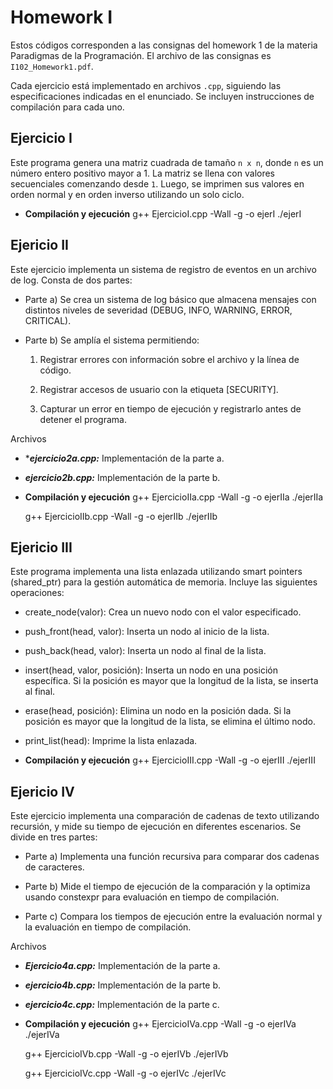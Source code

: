 # Homework I
Estos códigos corresponden a las consignas del homework 1 de la materia Paradigmas de la Programación. El archivo de las consignas es `I102_Homework1.pdf`.

Cada ejercicio está implementado en archivos `.cpp`, siguiendo las especificaciones indicadas en el enunciado. Se incluyen instrucciones de compilación para cada uno.

## Ejercicio I
Este programa genera una matriz cuadrada de tamaño `n x n`, donde `n` es un número entero positivo mayor a 1. La matriz se llena con valores secuenciales comenzando desde `1`. Luego, se imprimen sus valores en orden normal y en orden inverso utilizando un solo ciclo.

* **Compilación y ejecución**
    g++ EjercicioI.cpp -Wall -g -o ejerI
    ./ejerI

## Ejericio II
Este ejercicio implementa un sistema de registro de eventos en un archivo de log.
Consta de dos partes:

* Parte a) Se crea un sistema de log básico que almacena mensajes con distintos niveles de severidad (DEBUG, INFO, WARNING, ERROR, CRITICAL).

* Parte b) Se amplía el sistema permitiendo:

    1. Registrar errores con información sobre el archivo y la línea de código.

    2. Registrar accesos de usuario con la etiqueta [SECURITY].

    3. Capturar un error en tiempo de ejecución y registrarlo antes de detener el programa.

Archivos
* ***_ejercicio2a.cpp:_** Implementación de la parte a.

* **_ejercicio2b.cpp:_** Implementación de la parte b.

* **Compilación y ejecución**
    g++ EjercicioIIa.cpp -Wall -g -o ejerIIa
    ./ejerIIa

    g++ EjercicioIIb.cpp -Wall -g -o ejerIIb
    ./ejerIIb

## Ejericio III
Este programa implementa una lista enlazada utilizando smart pointers (shared_ptr) para la gestión automática de memoria.
Incluye las siguientes operaciones:

* create_node(valor): Crea un nuevo nodo con el valor especificado.

* push_front(head, valor): Inserta un nodo al inicio de la lista.

* push_back(head, valor): Inserta un nodo al final de la lista.

* insert(head, valor, posición): Inserta un nodo en una posición específica. Si la posición es mayor que la longitud de la lista, se inserta al final.

* erase(head, posición): Elimina un nodo en la posición dada. Si la posición es mayor que la longitud de la lista, se elimina el último nodo.

* print_list(head): Imprime la lista enlazada.

* **Compilación y ejecución**
    g++ EjercicioIII.cpp -Wall -g -o ejerIII
    ./ejerIII

## Ejericio IV
Este ejercicio implementa una comparación de cadenas de texto utilizando recursión, y mide su tiempo de ejecución en diferentes escenarios.
Se divide en tres partes:

* Parte a) Implementa una función recursiva para comparar dos cadenas de caracteres.

* Parte b) Mide el tiempo de ejecución de la comparación y la optimiza usando constexpr para evaluación en tiempo de compilación.

* Parte c) Compara los tiempos de ejecución entre la evaluación normal y la evaluación en tiempo de compilación.

Archivos
* ***_Ejercicio4a.cpp:_*** Implementación de la parte a.

* ***_ejercicio4b.cpp:_*** Implementación de la parte b.

* ***_ejercicio4c.cpp:_*** Implementación de la parte c.

* **Compilación y ejecución**
    g++ EjercicioIVa.cpp -Wall -g -o ejerIVa
    ./ejerIVa

    g++ EjercicioIVb.cpp -Wall -g -o ejerIVb
    ./ejerIVb

    g++ EjercicioIVc.cpp -Wall -g -o ejerIVc
    ./ejerIVc